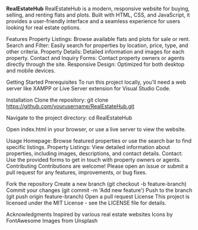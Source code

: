 **RealEstateHub**
RealEstateHub is a modern, responsive website for buying, selling, and renting flats and plots. Built with HTML, CSS, and JavaScript, it provides a user-friendly interface and a seamless experience for users looking for real estate options.

Features
Property Listings: Browse available flats and plots for sale or rent.
Search and Filter: Easily search for properties by location, price, type, and other criteria.
Property Details: Detailed information and images for each property.
Contact and Inquiry Forms: Contact property owners or agents directly through the site.
Responsive Design: Optimized for both desktop and mobile devices.

Getting Started
Prerequisites
To run this project locally, you'll need a web server like XAMPP or Live Server extension for Visual Studio Code.

Installation
Clone the repository:
git clone https://github.com/yourusername/RealEstateHub.git

Navigate to the project directory:
cd RealEstateHub

Open index.html in your browser, or use a live server to view the website.

Usage
Homepage: Browse featured properties or use the search bar to find specific listings.
Property Listings: View detailed information about properties, including images, descriptions, and contact details.
Contact: Use the provided forms to get in touch with property owners or agents.
Contributing
Contributions are welcome! Please open an issue or submit a pull request for any features, improvements, or bug fixes.

Fork the repository
Create a new branch (git checkout -b feature-branch)
Commit your changes (git commit -m 'Add new feature')
Push to the branch (git push origin feature-branch)
Open a pull request
License
This project is licensed under the MIT License - see the LICENSE file for details.

Acknowledgments
Inspired by various real estate websites
Icons by FontAwesome
Images from Unsplash

